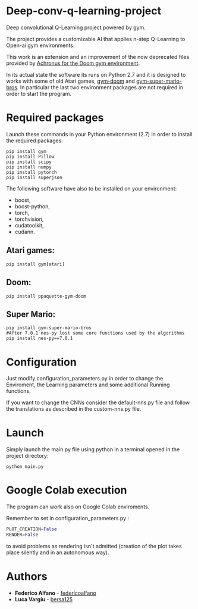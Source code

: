 # Deep-conv-q-learning-project
Deep convolutional Q-Learning project powered by gym.

The project provides a customizable AI that applies n-step Q-Learning to Open-ai gym environments. 

This work is an extension and an improvement of the now deprecated files provided by [Achronus for the Doom gym environment](https://github.com/Achronus/Machine-Learning-101/tree/master/coding_templates_and_data_files/artificial_intelligence/1.%20deep_convolutional_q_learning).

In its actual state the software its runs on Python 2.7 and it is designed to works with some of old Atari games, [gym-doom](https://github.com/ppaquette/gym-doom) and [gym-super-mario-bros](https://github.com/Kautenja/gym-super-mario-bros). In particular the last two environment packages are not required in order to start the program.

# Required packages

Launch these commands in your Python environment (2.7) in order to install the required packages:

```shell
pip install gym
pip install Pillow
pip install scipy
pip install numpy
pip install pytorch
pip install superjson
```
The following software have also to be installed on your environment:
* boost, 
* boost-python, 
* torch, 
* torchvision, 
* cudatoolkit, 
* cudann. 

## Atari games:
```shell
pip install gym[atari]
```
## Doom:
```shell
pip install ppaquette-gym-doom
```

## Super Mario:
```shell
pip install gym-super-mario-bros
#After 7.0.1 nes-py lost some core functions used by the algorithms
pip install nes-py==7.0.1
```

# Configuration
Just modify configuration_parameters.py in order to change the Enviroment, the Learning parameters and some additional Running functions.

If you want to change the CNNs consider the default-nns.py file and follow the translations as described in the custom-nns.py file.

# Launch
Simply launch the main.py file using python in a terminal opened in the project directory:
```shell
python main.py
```
# Google Colab execution 

The program can work also on Google Colab enviroments.

Remember to set in configuration_parameters.py :
```python
PLOT_CREATION=False
RENDER=False
```
to avoid problems as rendering isn't admitted (creation of the plot takes place silently and in an autonomous way).

# Authors

* **Federico Alfano**  - [federicoalfano](https://github.com/federicoalfano/)
* **Luca Vargiu** - [bersa125](https://github.com/bersa125)
